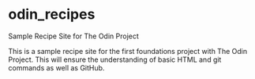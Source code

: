 # odin_recipes
Sample Recipe Site for The Odin Project

This is a sample recipe site for the first foundations project with The Odin Project. This will ensure the understanding of basic HTML and git commands as well as GitHub.
